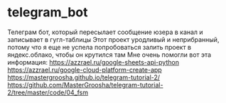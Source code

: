 # telegram_bot
Телеграм бот, который пересылает сообщение юзера в канал и записывает в гугл-таблицы
Этот проект уродливый и неприбранный, потому что я еще не успела попробоваться залить проект в яндекс.облако, чтобы он крутился там
Мне очень помогли вот эта информация: 
https://azzrael.ru/google-sheets-api-python
https://azzrael.ru/google-cloud-platform-create-app
https://mastergroosha.github.io/telegram-tutorial-2/
https://github.com/MasterGroosha/telegram-tutorial-2/tree/master/code/04_fsm

